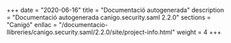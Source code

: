 +++
date        = "2020-06-16"
title       = "Documentació autogenerada"
description = "Documentació autogenerada canigo.security.saml 2.2.0"
sections    = "Canigó"
enllac		= "/documentacio-llibreries/canigo.security.saml/2.2.0/site/project-info.html"
weight      = 4
+++
